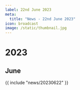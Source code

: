 ```yaml
---
label: 22nd June 2023
meta:
  title: "News - 22nd June 2023"
icon: broadcast
image: /static/thumbnail.jpg
---
```


# 2023
## June

{{ include "news/20230622" }}